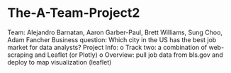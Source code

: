 # The-A-Team-Project2
Team: Alejandro Barnatan, Aaron Garber-Paul, Brett Williams, Sung Choo, Adam Fancher
Business question: Which city in the US has the best job market for data analysts? 
Project Info:
o	Track two: a combination of web-scraping and Leaflet (or Plotly)
o	Overview: pull job data from bls.gov and deploy to map visualization (leaflet)
